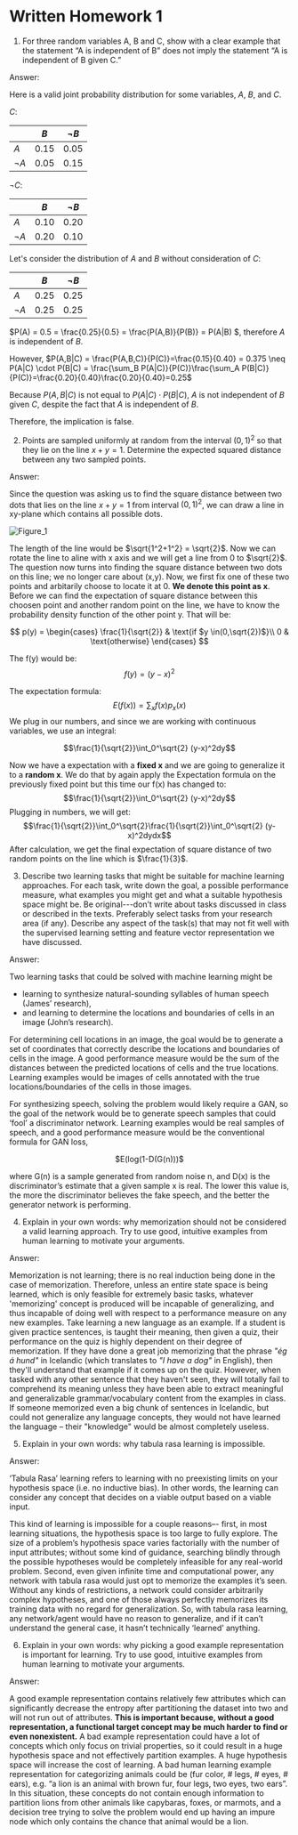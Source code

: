 # Written Homework 1
1. For three random variables A, B and C, show with a clear example that the statement “A is independent of B” does not imply the statement “A is independent of B given C.” 

Answer:

Here is a valid joint probability distribution for some variables, $A$, $B$, and $C$.

$C$:

| | $B$ | $\neg B$ |
| ----- | ----- | ---- |
| $A$ | 0.15 | 0.05 |
| $\neg A$ | 0.05 | 0.15 |

$\neg C$:

| | $B$ | $\neg B$ |
| ----- | ----- | ---- |
| $A$ | 0.10 | 0.20 |
| $\neg A$ | 0.20 | 0.10 |

Let's consider the distribution of $A$ and $B$ without consideration of $C$:

| | $B$ | $\neg B$ |
| ----- | ----- | ---- |
| $A$ | 0.25 | 0.25 |
| $\neg A$ | 0.25 | 0.25 |

$P(A) = 0.5 = \frac{0.25}{0.5} = \frac{P(A,B)}{P(B)} = P(A|B) $, therefore $A$ is independent of $B$.

However, $P(A,B|C) = \frac{P(A,B,C)}{P(C)}=\frac{0.15}{0.40} = 0.375 \neq P(A|C) \cdot P(B|C) = \frac{\sum_B P(A|C)}{P(C)}\frac{\sum_A P(B|C)}{P(C)}=\frac{0.20}{0.40}\frac{0.20}{0.40}=0.25$

Because $P(A,B|C)$ is not equal to $P(A|C) \cdot P(B|C)$, $A$ is not independent of $B$ given $C$, despite the fact that $A$ is independent of $B$.  

Therefore, the implication is false.


2. Points are sampled uniformly at random from the interval $(0,1)^2$ so that they lie on the line $x+y=1$. Determine the expected squared distance between any two sampled points. 

Answer:

Since the question was asking us to find the square distance between two dots that lies on the line $x+y=1$ from interval $(0,1)^2$, we can draw a line in xy-plane which contains all possible dots.

![Figure_1](https://user-images.githubusercontent.com/89466889/188962659-a60883f3-50ba-4789-b213-4b6317803149.png)

The length of the line would be $\sqrt{1^2+1^2} = \sqrt{2}$. Now we can rotate the line to aline with x axis and we will get a line from 0 to $\sqrt{2}$. The question now turns into finding the square distance between two dots on this line; we no longer care about (x,y). Now, we first fix one of these two points and arbitarily choose to locate it at 0. **We denote this point as x**. Before we can find the expectation of square distance between this choosen point and another random point on the line, we have to know the probability density function of the other point y. That will be: 

$$
  p(y) =
    \begin{cases}
      \frac{1}{\sqrt{2}} & \text{if $y \in(0,\sqrt{2})$}\\
      0 & \text{otherwise}
    \end{cases}       
$$

The f(y) would be:
$$f(y) = (y-x)^2$$

The expectation formula: $$E(f(x)) = \sum_{x} f(x)p_{x}(x)$$
We plug in our numbers, and since we are working with continuous variables, we use an integral:

$$\frac{1}{\sqrt{2}}\int_0^\sqrt{2} (y-x)^2dy$$

Now we have a expectation with a **fixed x** and we are going to generalize it to a **random x**.
We do that by again apply the Expectation formula on the previously fixed point but this time our f(x) has changed to: $$\frac{1}{\sqrt{2}}\int_0^\sqrt{2} (y-x)^2dy$$
Plugging in numbers, we will get: $$\frac{1}{\sqrt{2}}\int_0^\sqrt{2}\frac{1}{\sqrt{2}}\int_0^\sqrt{2} (y-x)^2dydx$$
After calculation, we get the final expectation of square distance of two random points on the line which is $\frac{1}{3}$.

3. Describe two learning tasks that might be suitable for machine learning approaches. For each task, write down the goal, a possible performance measure, what examples you might get and what a suitable hypothesis space might be. Be original---don’t write about tasks discussed in class or described in the texts. Preferably select tasks from your research area (if any). Describe any aspect of the task(s) that may not fit well with the supervised learning setting and feature vector representation we have discussed. 

Answer: 

Two learning tasks that could be solved with machine learning might be 
- learning to synthesize natural-sounding syllables of human speech (James’ research), 
- and learning to determine the locations and boundaries of cells in an image (John’s research).

For determining cell locations in an image, the goal would be to generate a set of coordinates that correctly describe the locations and boundaries of cells in the image. A good performance measure would be the sum of the distances between the predicted locations of cells and the true locations. Learning examples would be images of cells annotated with the true locations/boundaries of the cells in those images.

For synthesizing speech, solving the problem would likely require a GAN, so the goal of the network would be to generate speech samples that could ‘fool’ a discriminator network. Learning examples would be real samples of speech, and a good performance measure would be the conventional formula for GAN loss,

<p align="center">$E(log(1-D(G(n)))$</p>

where G(n) is a sample generated from random noise n, and D(x) is the discriminator’s estimate that a given sample x is real. The lower this value is, the more the discriminator believes the fake speech, and the better the generator network is performing.


4. Explain in your own words: why memorization should not be considered a valid learning approach. Try to use good, intuitive examples from human learning to motivate your arguments.

Answer: 

Memorization is not learning;  there is no real induction being done in the case of memorization. Therefore, unless an entire state space is being learned, which is only feasible for extremely basic tasks, whatever 'memorizing' concept is produced will be incapable of generalizing, and thus incapable of doing well with respect to a performance measure on any new examples.  Take learning a new language as an example.  If a student is given practice sentences, is taught their meaning, then given a quiz, their performance on the quiz is highly dependent on their degree of memorization.  If they have done a great job memorizing that the phrase _"ég á hund"_ in Icelandic (which translates to _"I have a dog"_ in English), then they'll understand that example if it comes up on the quiz.  However, when tasked with any other sentence that they haven't seen, they will totally fail to comprehend its meaning unless they have been able to extract meaningful and generalizable grammar/vocabulary content from the examples in class.  If someone memorized even a big chunk of sentences in Icelandic, but could not generalize any language concepts, they would not have learned the language – their "knowledge" would be almost completely useless.

5. Explain in your own words: why tabula rasa learning is impossible. 

Answer: 

 ‘Tabula Rasa’ learning refers to learning with no preexisting limits on your hypothesis space (i.e. no inductive bias). In other words, the learning can consider any concept that decides on a viable output based on a viable input. 
 
This kind of learning is impossible for a couple reasons–- first, in most learning situations, the hypothesis space is too large to fully explore. The size of a problem’s hypothesis space varies factorially with the number of input attributes; without some kind of guidance, searching blindly through the possible hypotheses would be completely infeasible for any real-world problem. Second, even given infinite time and computational power, any network with tabula rasa would just opt to memorize the examples it’s seen. Without any kinds of restrictions, a network could consider arbitrarily complex hypotheses, and one of those always perfectly memorizes its training data with no regard for generalization. So, with tabula rasa learning, any network/agent would have no reason to generalize, and if it can’t understand the general case, it hasn’t technically ‘learned’ anything.

6. Explain in your own words: why picking a good example representation is important for learning. Try to use good, intuitive examples from human learning to motivate your arguments.

Answer: 

  A good example representation contains relatively few attributes which can significantly decrease the entropy after partitioning the dataset into two and will not run out of attributes. **This is important because, without a good representation, a functional target concept may be much harder to find or even nonexistent.** A bad example representation could have a lot of concepts which only focus on trivial properties, so it could result in a huge hypothesis space and not effectively partition examples. A huge hypothesis space will increase the cost of learning.
  A bad human learning example representation for categorizing animals could be (fur color, # legs, # eyes, # ears), e.g. “a lion is an animal with brown fur, four legs, two eyes, two ears”. In this situation, these concepts do not contain enough information to partition lions from other animals like capybaras, foxes, or marmots, and a decision tree trying to solve the problem would end up having an impure node which only contains the chance that animal would be a lion. 

